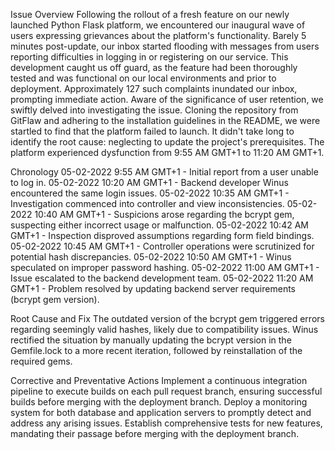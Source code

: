 Issue Overview
Following the rollout of a fresh feature on our newly launched Python Flask platform, we encountered our inaugural wave of users expressing grievances about the platform's functionality. Barely 5 minutes post-update, our inbox started flooding with messages from users reporting difficulties in logging in or registering on our service. This development caught us off guard, as the feature had been thoroughly tested and was functional on our local environments and prior to deployment. Approximately 127 such complaints inundated our inbox, prompting immediate action. Aware of the significance of user retention, we swiftly delved into investigating the issue. Cloning the repository from GitFlaw and adhering to the installation guidelines in the README, we were startled to find that the platform failed to launch. It didn't take long to identify the root cause: neglecting to update the project's prerequisites. The platform experienced dysfunction from 9:55 AM GMT+1 to 11:20 AM GMT+1.

Chronology
05-02-2022 9:55 AM GMT+1 - Initial report from a user unable to log in.
05-02-2022 10:20 AM GMT+1 - Backend developer Winus encountered the same login issues.
05-02-2022 10:35 AM GMT+1 - Investigation commenced into controller and view inconsistencies.
05-02-2022 10:40 AM GMT+1 - Suspicions arose regarding the bcrypt gem, suspecting either incorrect usage or malfunction.
05-02-2022 10:42 AM GMT+1 - Inspection disproved assumptions regarding form field bindings.
05-02-2022 10:45 AM GMT+1 - Controller operations were scrutinized for potential hash discrepancies.
05-02-2022 10:50 AM GMT+1 - Winus speculated on improper password hashing.
05-02-2022 11:00 AM GMT+1 - Issue escalated to the backend development team.
05-02-2022 11:20 AM GMT+1 - Problem resolved by updating backend server requirements (bcrypt gem version).

Root Cause and Fix
The outdated version of the bcrypt gem triggered errors regarding seemingly valid hashes, likely due to compatibility issues. Winus rectified the situation by manually updating the bcrypt version in the Gemfile.lock to a more recent iteration, followed by reinstallation of the required gems.

Corrective and Preventative Actions
Implement a continuous integration pipeline to execute builds on each pull request branch, ensuring successful builds before merging with the deployment branch.
Deploy a monitoring system for both database and application servers to promptly detect and address any arising issues.
Establish comprehensive tests for new features, mandating their passage before merging with the deployment branch.
